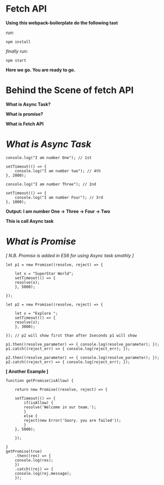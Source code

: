 # Fetch API

**Using this webpack-boilerplate do the following tast** 

_run:_

	npm install
	
_finally run:_
	
	npm start

**Here we go. You are ready to go.**


# Behind the Scene of fetch API

**What is Async Task?**

**What is promise?**

**What is Fetch API**


# _What is Async Task_

	console.log("I am number One"); // 1st

	setTimeout(() => {
	    console.log("I am number two"); // 4th
	}, 2000);

	console.log("I am number Three"); // 2nd

	setTimeout(() => {
	    console.log("I am number Four"); // 3rd
	}, 1000);

**Output: I am number One -> Three -> Four -> Two**

**This is call Async task** 


# _What is Promise_

_[ N.B. Promise is added in ES6 for using Async task smothly ]_

	let p1 = new Promise((resolve, reject) => {

	    let x = "SuperStar World";
	    setTimeout(() => {
		resolve(x);        
	    }, 5000);

	});

	let p2 = new Promise((resolve, reject) => {

	    let x = "Explore ";
	    setTimeout(() => {
		resolve(x);        
	    }, 3000);

	}); // p2 will show first than after 3seconds p1 will show

	p1.then((resolve_parameter) => { console.log(resolve_parameter); });
	p1.catch((reject_err) => { console.log(reject_err); });

	p2.then((resolve_parameter) => { console.log(resolve_parameter); });
	p2.catch((reject_err) => { console.log(reject_err); });


**[ Another Example ]**

	function getPromise(isAllow) {

	    return new Promise((resolve, reject) => {

		setTimeout(() => {
		    if(isAllow) {
			resolve('Welcome in our team.');
		    }
		    else {
			reject(new Error('Soory. you are failed'));
		    }
		}, 5000);

	    });

	}
	getPromise(true)
	    .then((res) => {
		console.log(res);
	    })
	    .catch((rej) => {
		console.log(rej.message);
	    });
	    
